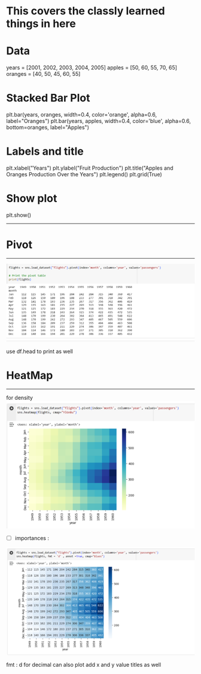 # This covers the classly learned things in here 

# Data

years = [2001, 2002, 2003, 2004, 2005]
apples = [50, 60, 55, 70, 65]
oranges = [40, 50, 45, 60, 55]

# Stacked Bar Plot

plt.bar(years, oranges, width=0.4, color='orange', alpha=0.6, label="Oranges")
plt.bar(years, apples, width=0.4, color='blue', alpha=0.6, bottom=oranges, label="Apples")

# Labels and title

plt.xlabel("Years")
plt.ylabel("Fruit Production")
plt.title("Apples and Oranges Production Over the Years")
plt.legend()
plt.grid(True)

# Show plot

plt.show()

---

# Pivot

---

![1739843784650](image/18febclasslearned/1739843784650.png)

use df.head to print as well

# HeatMap

---

for density
![1739844010883](image/18febclasslearned/1739844010883.png)

* [ ] importances :

![1739844254837](image/18febclasslearned/1739844254837.png)

fmt : d for decimal
can also plot add x and y value titles as well
